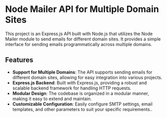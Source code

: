 # Node Mailer API for Multiple Domain Sites

This project is an Express.js API built with Node.js that utilizes the Node Mailer module to send emails for different domain sites. It provides a simple interface for sending emails programmatically across multiple domains.

## Features

- **Support for Multiple Domains**: The API supports sending emails for different domain sites, allowing for easy integration into various projects.
- **Express.js Backend**: Built with Express.js, providing a robust and scalable backend framework for handling HTTP requests.
- **Modular Design**: The codebase is organized in a modular manner, making it easy to extend and maintain.
- **Customizable Configuration**: Easily configure SMTP settings, email templates, and other parameters to suit your specific requirements..

